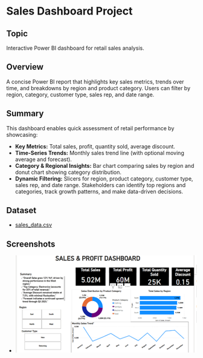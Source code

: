 # Sales Dashboard Project

## Topic
Interactive Power BI dashboard for retail sales analysis.

## Overview
A concise Power BI report that highlights key sales metrics, trends over time, and breakdowns by region and product category. Users can filter by region, category, customer type, sales rep, and date range.

## Summary
This dashboard enables quick assessment of retail performance by showcasing:
- **Key Metrics:** Total sales, profit, quantity sold, average discount.
- **Time-Series Trends:** Monthly sales trend line (with optional moving average and forecast).
- **Category & Regional Insights:** Bar chart comparing sales by region and donut chart showing category distribution.
- **Dynamic Filtering:** Slicers for region, product category, customer type, sales rep, and date range.
Stakeholders can identify top regions and categories, track growth patterns, and make data-driven decisions.

## Dataset
- [sales_data.csv](https://github.com/Nishanthini-2369/Sales_analysis/blob/main/sales_datset.csv)

## Screenshots
- ![Dashboard Overview](https://github.com/Nishanthini-2369/Sales_analysis/blob/main/Screenshot%202025-06-05%20124515.png)

